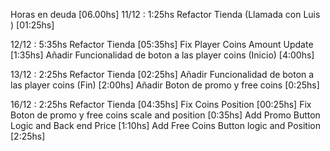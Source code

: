 Horas en deuda [06.00hs]
11/12 : 1:25hs 
	Refactor Tienda (Llamada con Luis ) [01:25hs]
	
12/12 : 5:35hs 
	Refactor Tienda [05:35hs]
		Fix Player Coins Amount Update [1:35hs]
		Añadir Funcionalidad de boton a las player coins (Inicio) [4:00hs]
		
13/12 : 2:25hs 
	Refactor Tienda [02:25hs]
		Añadir Funcionalidad de boton a las player coins (Fin) [2:00hs]
		Añadir Boton de promo y free coins [0:25hs]
		
16/12 : 2:25hs 
	Refactor Tienda [04:35hs]
		Fix Coins Position [00:25hs]
		Fix Boton de promo y free coins scale and position [0:35hs]
		Add Promo Button Logic and Back end Price [1:10hs]
		Add Free Coins Button logic and Position [2:25hs]